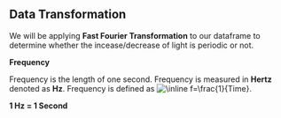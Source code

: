 ## Data Transformation

We will be applying **Fast Fourier Transformation** to our dataframe to determine
whether the incease/decrease of light is periodic or not.

**Frequency**

Frequency is the length of one second. Frequency is measured in **Hertz** denoted as
**Hz**. Frequency is defined as <img src="https://latex.codecogs.com/svg.image?\inline&space;f=\frac{1}{Time}" title="\inline f=\frac{1}{Time}" />.

**1 Hz = 1 Second**
